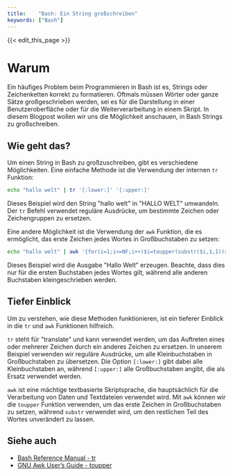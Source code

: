 ```yaml
---
title:    "Bash: Ein String großschreiben"
keywords: ["Bash"]
---
```


{{< edit_this_page >}}

# Warum

Ein häufiges Problem beim Programmieren in Bash ist es, Strings oder Zeichenketten korrekt zu formatieren. Oftmals müssen Wörter oder ganze Sätze großgeschrieben werden, sei es für die Darstellung in einer Benutzeroberfläche oder für die Weiterverarbeitung in einem Skript. In diesem Blogpost wollen wir uns die Möglichkeit anschauen, in Bash Strings zu großschreiben.

## Wie geht das?

Um einen String in Bash zu großzuschreiben, gibt es verschiedene Möglichkeiten. Eine einfache Methode ist die Verwendung der internen `tr` Funktion:

```bash
echo "hallo welt" | tr '[:lower:]' '[:upper:]'
```

Dieses Beispiel wird den String "hallo welt" in "HALLO WELT" umwandeln. Der `tr` Befehl verwendet reguläre Ausdrücke, um bestimmte Zeichen oder Zeichengruppen zu ersetzen.

Eine andere Möglichkeit ist die Verwendung der `awk` Funktion, die es ermöglicht, das erste Zeichen jedes Wortes in Großbuchstaben zu setzen:

```bash
echo "hallo welt" | awk '{for(i=1;i<=NF;i++)$i=toupper(substr($i,1,1))substr($i,2)}1'
```

Dieses Beispiel wird die Ausgabe "Hallo Welt" erzeugen. Beachte, dass dies nur für die ersten Buchstaben jedes Wortes gilt, während alle anderen Buchstaben kleingeschrieben werden.

## Tiefer Einblick

Um zu verstehen, wie diese Methoden funktionieren, ist ein tieferer Einblick in die `tr` und `awk` Funktionen hilfreich.

`tr` steht für "translate" und kann verwendet werden, um das Auftreten eines oder mehrerer Zeichen durch ein anderes Zeichen zu ersetzen. In unserem Beispiel verwenden wir reguläre Ausdrücke, um alle Kleinbuchstaben in Großbuchstaben zu übersetzen. Die Option `[:lower:]` gibt dabei alle Kleinbuchstaben an, während `[:upper:]` alle Großbuchstaben angibt, die als Ersatz verwendet werden.

`awk` ist eine mächtige textbasierte Skriptsprache, die hauptsächlich für die Verarbeitung von Daten und Textdateien verwendet wird. Mit `awk` können wir die `toupper` Funktion verwenden, um das erste Zeichen in Großbuchstaben zu setzen, während `substr` verwendet wird, um den restlichen Teil des Wortes unverändert zu lassen.

## Siehe auch

- [Bash Reference Manual - tr](https://www.gnu.org/software/bash/manual/html_node/The-tr-Builtin.html)
- [GNU Awk User’s Guide - toupper](https://www.gnu.org/software/gawk/manual/html_node/String-Functions.html#String-Functions)
